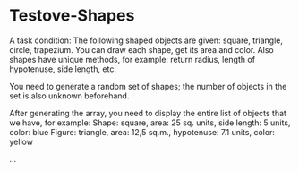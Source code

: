 # Testove-Shapes


A task condition:
The following shaped objects are given: square, triangle, circle, trapezium. 
You can draw each shape, get its area and color. Also shapes have unique methods, for example: return radius, length of hypotenuse, side length, etc.

You need to generate a random set of shapes; the number of objects in the set is also unknown beforehand.

After generating the array, you need to display the entire list of objects that we have, for example:
Shape: square, area: 25 sq. units, side length: 5 units, color: blue
Figure: triangle, area: 12,5 sq.m., hypotenuse: 7.1 units, color: yellow

...
